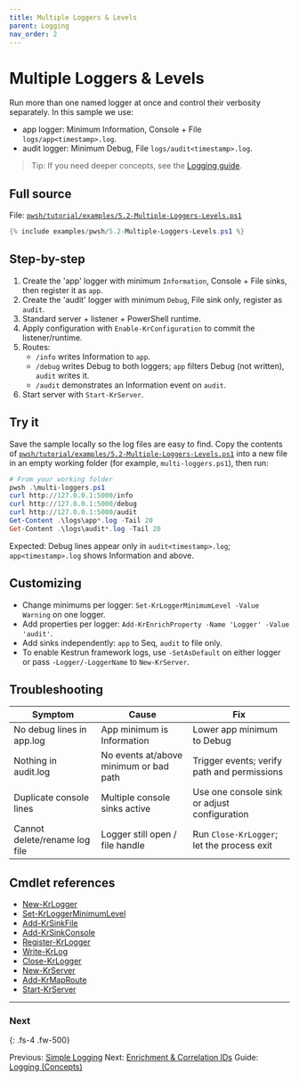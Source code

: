 ```yaml
---
title: Multiple Loggers & Levels
parent: Logging
nav_order: 2
---
```


# Multiple Loggers & Levels

Run more than one named logger at once and control their verbosity separately.
In this sample we use:

- app logger: Minimum Information, Console + File `logs/app<timestamp>.log`.
- audit logger: Minimum Debug, File `logs/audit<timestamp>.log`.

> Tip: If you need deeper concepts, see the [Logging guide](/guides/logging).

## Full source

File: [`pwsh/tutorial/examples/5.2-Multiple-Loggers-Levels.ps1`][5.2-Multiple-Loggers-Levels.ps1]

```powershell
{% include examples/pwsh/5.2-Multiple-Loggers-Levels.ps1 %}
```

## Step-by-step

1. Create the 'app' logger with minimum `Information`, Console + File sinks, then register it as `app`.
2. Create the 'audit' logger with minimum `Debug`, File sink only, register as `audit`.
3. Standard server + listener + PowerShell runtime.
4. Apply configuration with `Enable-KrConfiguration` to commit the listener/runtime.
5. Routes:
   - `/info` writes Information to `app`.
   - `/debug` writes Debug to both loggers; `app` filters Debug (not written), `audit` writes it.
   - `/audit` demonstrates an Information event on `audit`.
6. Start server with `Start-KrServer`.

## Try it

Save the sample locally so the log files are easy to find. Copy the contents of
[`pwsh/tutorial/examples/5.2-Multiple-Loggers-Levels.ps1`][5.2-Multiple-Loggers-Levels.ps1] into a new file in an
empty working folder (for example, `multi-loggers.ps1`), then run:

```powershell
# From your working folder
pwsh .\multi-loggers.ps1
curl http://127.0.0.1:5000/info
curl http://127.0.0.1:5000/debug
curl http://127.0.0.1:5000/audit
Get-Content .\logs\app*.log -Tail 20
Get-Content .\logs\audit*.log -Tail 20
```

Expected: Debug lines appear only in `audit<timestamp>.log`; `app<timestamp>.log` shows Information and above.

## Customizing

- Change minimums per logger: `Set-KrLoggerMinimumLevel -Value Warning` on one logger.
- Add properties per logger: `Add-KrEnrichProperty -Name 'Logger' -Value 'audit'`.
- Add sinks independently: `app` to Seq, `audit` to file only.
- To enable Kestrun framework logs, use `-SetAsDefault` on either logger or pass `-Logger/-LoggerName` to `New-KrServer`.

## Troubleshooting

| Symptom                       | Cause                                  | Fix                                          |
|-------------------------------|----------------------------------------|----------------------------------------------|
| No debug lines in app.log     | App minimum is Information             | Lower app minimum to Debug                   |
| Nothing in audit.log          | No events at/above minimum or bad path | Trigger events; verify path and permissions  |
| Duplicate console lines       | Multiple console sinks active          | Use one console sink or adjust configuration |
| Cannot delete/rename log file | Logger still open / file handle        | Run `Close-KrLogger`; let the process exit   |

## Cmdlet references

- [New-KrLogger][New-KrLogger]
- [Set-KrLoggerMinimumLevel][Set-KrLoggerMinimumLevel]
- [Add-KrSinkFile][Add-KrSinkFile]
- [Add-KrSinkConsole][Add-KrSinkConsole]
- [Register-KrLogger][Register-KrLogger]
- [Write-KrLog][Write-KrLog]
- [Close-KrLogger][Close-KrLogger]
- [New-KrServer][New-KrServer]
- [Add-KrMapRoute][Add-KrMapRoute]
- [Start-KrServer][Start-KrServer]

---

### Next

{: .fs-4 .fw-500}

Previous: [Simple Logging](./1.Simple-Logging)
Next: [Enrichment & Correlation IDs](./3.Enrichment-Correlation-IDs)
Guide: [Logging (Concepts)](/guides/logging)

[5.2-Multiple-Loggers-Levels.ps1]: pwsh/tutorial/examples/5.2-Multiple-Loggers-Levels.ps1
[New-KrLogger]: /pwsh/cmdlets/New-KrLogger
[Set-KrLoggerMinimumLevel]: /pwsh/cmdlets/Set-KrLoggerMinimumLevel
[Add-KrSinkFile]: /pwsh/cmdlets/Add-KrSinkFile
[Add-KrSinkConsole]: /pwsh/cmdlets/Add-KrSinkConsole
[Register-KrLogger]: /pwsh/cmdlets/Register-KrLogger
[Write-KrLog]: /pwsh/cmdlets/Write-KrLog
[New-KrServer]: /pwsh/cmdlets/New-KrServer
[Add-KrMapRoute]: /pwsh/cmdlets/Add-KrMapRoute
[Start-KrServer]: /pwsh/cmdlets/Start-KrServer
[Close-KrLogger]: /pwsh/cmdlets/Close-KrLogger
